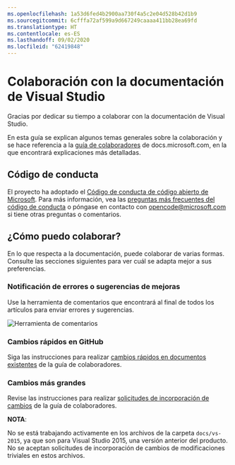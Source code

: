 ```yaml
---
ms.openlocfilehash: 1a53d6fed4b2900aa730f4a5c2e04d528b42d1b9
ms.sourcegitcommit: 6cfffa72af599a9d667249caaaa411bb28ea69fd
ms.translationtype: HT
ms.contentlocale: es-ES
ms.lasthandoff: 09/02/2020
ms.locfileid: "62419848"
---
```

# <a name="contribute-to-visual-studio-documentation"></a>Colaboración con la documentación de Visual Studio

Gracias por dedicar su tiempo a colaborar con la documentación de Visual Studio.

En esta guía se explican algunos temas generales sobre la colaboración y se hace referencia a la [guía de colaboradores](https://docs.microsoft.com/contribute) de docs.microsoft.com, en la que encontrará explicaciones más detalladas.

## <a name="code-of-conduct"></a>Código de conducta

El proyecto ha adoptado el [Código de conducta de código abierto de Microsoft](https://opensource.microsoft.com/codeofconduct/). Para más información, vea las [preguntas más frecuentes del código de conducta](https://opensource.microsoft.com/codeofconduct/faq/) o póngase en contacto con [opencode@microsoft.com](mailto:opencode@microsoft.com) si tiene otras preguntas o comentarios.

## <a name="how-can-i-contribute"></a>¿Cómo puedo colaborar?

En lo que respecta a la documentación, puede colaborar de varias formas. Consulte las secciones siguientes para ver cuál se adapta mejor a sus preferencias.

### <a name="report-bugs-or-suggest-enhancements"></a>Notificación de errores o sugerencias de mejoras

Use la herramienta de comentarios que encontrará al final de todos los artículos para enviar errores y sugerencias.

![Herramienta de comentarios](media/feedback-tool.png)

### <a name="quick-edit-in-github"></a>Cambios rápidos en GitHub

Siga las instrucciones para realizar [cambios rápidos en documentos existentes](https://docs.microsoft.com/contribute/#quick-edits-to-existing-documents) de la guía de colaboradores.

### <a name="larger-edits"></a>Cambios más grandes

Revise las instrucciones para realizar [solicitudes de incorporación de cambios](https://docs.microsoft.com/contribute/how-to-write-workflows-major#pull-request-processing) de la guía de colaboradores.

**NOTA**:

No se está trabajando activamente en los archivos de la carpeta `docs/vs-2015`, ya que son para Visual Studio 2015, una versión anterior del producto. No se aceptan solicitudes de incorporación de cambios de modificaciones triviales en estos archivos.
